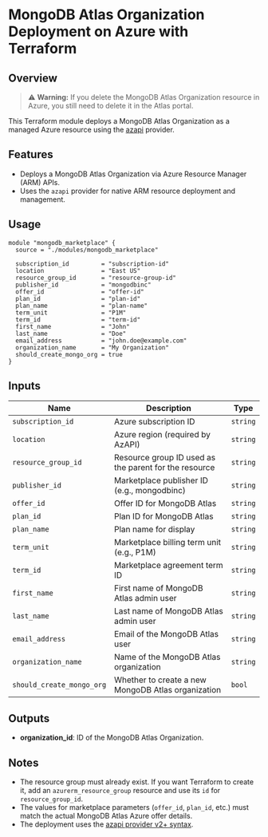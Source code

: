 # MongoDB Atlas Organization Deployment on Azure with Terraform

## Overview

> ⚠️ **Warning:**
> If you delete the MongoDB Atlas Organization resource in Azure, you still need to delete it in the Atlas portal.

This Terraform module deploys a MongoDB Atlas Organization as a managed Azure resource using the [azapi](https://registry.terraform.io/providers/Azure/azapi/latest/docs) provider.

## Features

- Deploys a MongoDB Atlas Organization via Azure Resource Manager (ARM) APIs.
- Uses the `azapi` provider for native ARM resource deployment and management.

## Usage

```hcl
module "mongodb_marketplace" {
  source = "./modules/mongodb_marketplace"

  subscription_id         = "subscription-id"
  location                = "East US"
  resource_group_id       = "resource-group-id"
  publisher_id            = "mongodbinc"
  offer_id                = "offer-id"
  plan_id                 = "plan-id"
  plan_name               = "plan-name"
  term_unit               = "P1M"
  term_id                 = "term-id"
  first_name              = "John"
  last_name               = "Doe"
  email_address           = "john.doe@example.com"
  organization_name       = "My Organization"
  should_create_mongo_org = true
}
```

## Inputs

| Name                    | Description                                           | Type           |
| ----------------------- | ----------------------------------------------------- | -------------- |
| `subscription_id`       | Azure subscription ID                                 | `string`       |
| `location`              | Azure region (required by AzAPI)                      | `string`       |
| `resource_group_id`     | Resource group ID used as the parent for the resource | `string`       |
| `publisher_id`          | Marketplace publisher ID (e.g., mongodbinc)           | `string`       |
| `offer_id`              | Offer ID for MongoDB Atlas                            | `string`       |
| `plan_id`               | Plan ID for MongoDB Atlas                             | `string`       |
| `plan_name`             | Plan name for display                                 | `string`       |
| `term_unit`             | Marketplace billing term unit (e.g., P1M)             | `string`       |
| `term_id`               | Marketplace agreement term ID                         | `string`       |
| `first_name`            | First name of MongoDB Atlas admin user                | `string`       |
| `last_name`             | Last name of MongoDB Atlas admin user                 | `string`       |
| `email_address`         | Email of the MongoDB Atlas user                       | `string`       |
| `organization_name`     | Name of the MongoDB Atlas organization                | `string`       |
| `should_create_mongo_org` | Whether to create a new MongoDB Atlas organization  | `bool`         |

## Outputs

- **organization\_id**: ID of the MongoDB Atlas Organization.

## Notes

- The resource group must already exist. If you want Terraform to create it, add an `azurerm_resource_group` resource and use its `id` for `resource_group_id`.
- The values for marketplace parameters (`offer_id`, `plan_id`, etc.) must match the actual MongoDB Atlas Azure offer details.
- The deployment uses the [azapi provider v2+ syntax](https://registry.terraform.io/providers/Azure/azapi/latest/docs/guides/2.0-upgrade-guide#dynamic-properties-support).
